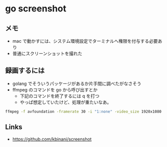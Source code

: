 # go screenshot

## メモ
- mac で動かすには、システム環境設定でターミナルへ権限を付与する必要あり
- 普通にスクリーンショットを撮れた

## 録画するには
- golang でそういうパッケージがあるか片手間に調べたがなさそう
- ffmpeg のコマンドを go から呼び出すとか
  - 下記のコマンドを終了するには q を打つ
  - やっぱ想定していたけど、処理が重たいなあ。

```bash
ffmpeg -f avfoundation -framerate 30 -i "1:none" -video_size 1920x1080 output.mp4
```

## Links
- https://github.com/kbinani/screenshot

